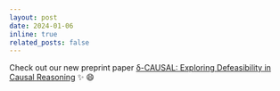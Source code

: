 ```yaml
---
layout: post
date: 2024-01-06
inline: true
related_posts: false
---
```


Check out our new preprint paper [δ-CAUSAL: Exploring Defeasibility in Causal Reasoning](https://arxiv.org/abs/2401.03183) :sparkles: :smile:
